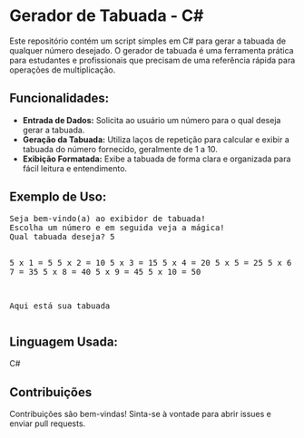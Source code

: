 <h1>Gerador de Tabuada - C#</h1>
<p>Este repositório contém um script simples em C# para gerar a tabuada de qualquer número desejado. O gerador de tabuada é uma ferramenta prática para estudantes e profissionais que precisam de uma referência rápida para operações de multiplicação.</p>
        
<h2>Funcionalidades:</h2>
<ul>
    <li><strong>Entrada de Dados:</strong> Solicita ao usuário um número para o qual deseja gerar a tabuada.</li>
    <li><strong>Geração da Tabuada:</strong> Utiliza laços de repetição para calcular e exibir a tabuada do número fornecido, geralmente de 1 a 10.</li>
    <li><strong>Exibição Formatada:</strong> Exibe a tabuada de forma clara e organizada para fácil leitura e entendimento.</li>
</ul>

<h2>Exemplo de Uso:</h2>
<pre>
Seja bem-vindo(a) ao exibidor de tabuada!
Escolha um número e em seguida veja a mágica!
Qual tabuada deseja? 5

5 x 1 = 5
5 x 2 = 10
5 x 3 = 15
5 x 4 = 20
5 x 5 = 25
5 x 6 = 30
5 x 7 = 35
5 x 8 = 40
5 x 9 = 45
5 x 10 = 50

Aqui está sua tabuada
</pre>

<h2>Linguagem Usada:</h2>
<p>C#</p>

<h2>Contribuições</h2>
<p>Contribuições são bem-vindas! Sinta-se à vontade para abrir issues e enviar pull requests.</p>
  </div>
</body>
</html>
